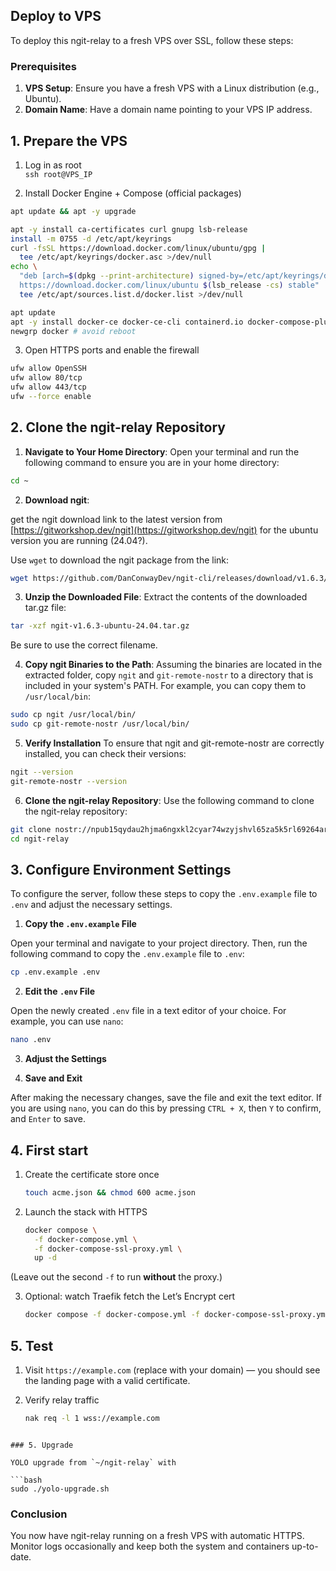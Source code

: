 ## Deploy to VPS

To deploy this ngit-relay to a fresh VPS over SSL, follow these steps:

### Prerequisites

1. **VPS Setup**: Ensure you have a fresh VPS with a Linux distribution (e.g., Ubuntu).
2. **Domain Name**: Have a domain name pointing to your VPS IP address.

## 1. Prepare the VPS

1. Log in as root  
   `ssh root@VPS_IP`

2. Install Docker Engine + Compose (official packages)

```bash
apt update && apt -y upgrade

apt -y install ca-certificates curl gnupg lsb-release
install -m 0755 -d /etc/apt/keyrings
curl -fsSL https://download.docker.com/linux/ubuntu/gpg |
  tee /etc/apt/keyrings/docker.asc >/dev/null
echo \
  "deb [arch=$(dpkg --print-architecture) signed-by=/etc/apt/keyrings/docker.asc] \
  https://download.docker.com/linux/ubuntu $(lsb_release -cs) stable" |
  tee /etc/apt/sources.list.d/docker.list >/dev/null

apt update
apt -y install docker-ce docker-ce-cli containerd.io docker-compose-plugin
newgrp docker # avoid reboot
```

3. Open HTTPS ports and enable the firewall

```bash
ufw allow OpenSSH
ufw allow 80/tcp
ufw allow 443/tcp
ufw --force enable
```

## 2. Clone the ngit-relay Repository

1. **Navigate to Your Home Directory**:
   Open your terminal and run the following command to ensure you are in your home directory:

```bash
cd ~
```

2. **Download ngit**:

get the ngit download link to the latest version from [https://gitworkshop.dev/ngit](https://gitworkshop.dev/ngit) for the ubuntu version you are running (24.04?).

Use `wget` to download the ngit package from the link:

```bash
wget https://github.com/DanConwayDev/ngit-cli/releases/download/v1.6.3/ngit-v1.6.3-ubuntu-24.04.tar.gz
```

3. **Unzip the Downloaded File**:
   Extract the contents of the downloaded tar.gz file:

```bash
tar -xzf ngit-v1.6.3-ubuntu-24.04.tar.gz
```

Be sure to use the correct filename.

4. **Copy ngit Binaries to the Path**:
   Assuming the binaries are located in the extracted folder, copy `ngit` and `git-remote-nostr` to a directory that is included in your system's PATH. For example, you can copy them to `/usr/local/bin`:

```bash
sudo cp ngit /usr/local/bin/
sudo cp git-remote-nostr /usr/local/bin/
```

5. **Verify Installation**
   To ensure that ngit and git-remote-nostr are correctly installed, you can check their versions:

```bash
ngit --version
git-remote-nostr --version
```

6. **Clone the ngit-relay Repository**:
   Use the following command to clone the ngit-relay repository:

```bash
git clone nostr://npub15qydau2hjma6ngxkl2cyar74wzyjshvl65za5k5rl69264ar2exs5cyejr/relay.damus.io/ngit-relay
cd ngit-relay
```

## 3. Configure Environment Settings

To configure the server, follow these steps to copy the `.env.example` file to `.env` and adjust the necessary settings.

1. **Copy the `.env.example` File**

Open your terminal and navigate to your project directory. Then, run the following command to copy the `.env.example` file to `.env`:

```bash
cp .env.example .env
```

2. **Edit the `.env` File**

Open the newly created `.env` file in a text editor of your choice. For example, you can use `nano`:

```bash
nano .env
```

3. **Adjust the Settings**

4. **Save and Exit**

After making the necessary changes, save the file and exit the text editor. If you are using `nano`, you can do this by pressing `CTRL + X`, then `Y` to confirm, and `Enter` to save.

## 4. First start

1. Create the certificate store once

   ```bash
   touch acme.json && chmod 600 acme.json
   ```

2. Launch the stack with HTTPS

   ```bash
   docker compose \
     -f docker-compose.yml \
     -f docker-compose-ssl-proxy.yml \
     up -d
   ```

(Leave out the second `-f` to run **without** the proxy.)

3. Optional: watch Traefik fetch the Let’s Encrypt cert

   ```bash
   docker compose -f docker-compose.yml -f docker-compose-ssl-proxy.yml logs -f ssl-proxy
   ```

## 5. Test

1. Visit `https://example.com` (replace with your domain) — you should see the landing page with a valid certificate.

2. Verify relay traffic

   ```bash
   nak req -l 1 wss://example.com
   ```

````

### 5. Upgrade

YOLO upgrade from `~/ngit-relay` with

```bash
sudo ./yolo-upgrade.sh
````

### Conclusion

You now have ngit-relay running on a fresh VPS with automatic HTTPS.  
Monitor logs occasionally and keep both the system and containers up-to-date.
